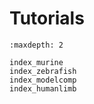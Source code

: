 # Tutorials


```{toctree}
:maxdepth: 2

index_murine
index_zebrafish
index_modelcomp
index_humanlimb
```
